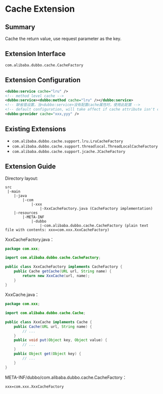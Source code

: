 # Cache Extension

## Summary

Cache the return value, use request parameter as the key.

## Extension Interface

`com.alibaba.dubbo.cache.CacheFactory`

## Extension Configuration

```xml
<dubbo:service cache="lru" />
<!-- method level cache -->
<dubbo:service><dubbo:method cache="lru" /></dubbo:service> 
<!-- 缺省值设置，当<dubbo:service>没有配置cache属性时，使用此配置 -->
<!-- default configuration, will take affect if cache attribute isn't configured in <dubbo:service> -->
<dubbo:provider cache="xxx,yyy" /> 
```

## Existing Extensions

* `com.alibaba.dubbo.cache.support.lru.LruCacheFactory`
* `com.alibaba.dubbo.cache.support.threadlocal.ThreadLocalCacheFactory`
* `com.alibaba.dubbo.cache.support.jcache.JCacheFactory`


## Extension Guide

Directory layout:

```
src
 |-main
    |-java
        |-com
            |-xxx
                |-XxxCacheFactory.java (CacheFactory implementation)
    |-resources
        |-META-INF
            |-dubbo
                |-com.alibaba.dubbo.cache.CacheFactory (plain text file with contents: xxx=com.xxx.XxxCacheFactory)
```

XxxCacheFactory.java：

```java
package com.xxx;
 
import com.alibaba.dubbo.cache.CacheFactory;
 
public class XxxCacheFactory implements CacheFactory {
    public Cache getCache(URL url, String name) {
        return new XxxCache(url, name);
    }
}
```

XxxCache.java：

```java
package com.xxx;
 
import com.alibaba.dubbo.cache.Cache;
 
public class XxxCache implements Cache {
    public Cache(URL url, String name) {
        // ...
    }
    public void put(Object key, Object value) {
        // ...
    }
    public Object get(Object key) {
        // ...
    }
}
```

META-INF/dubbo/com.alibaba.dubbo.cache.CacheFactory：

```properties
xxx=com.xxx.XxxCacheFactory
```
